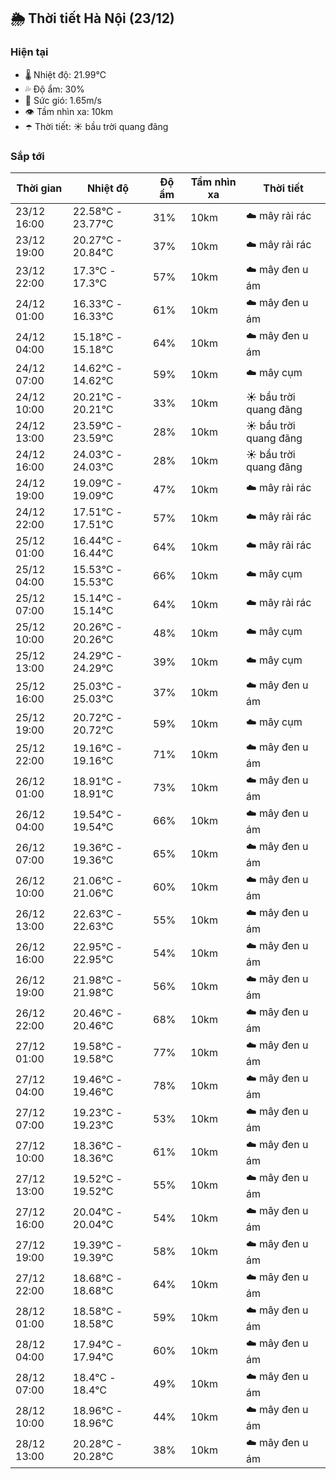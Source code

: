 ## 🌦️ Thời tiết Hà Nội (23/12)

### Hiện tại

- 🌡️ Nhiệt độ: 21.99℃
- 💦 Độ ẩm: 30%
- 💨 Sức gió: 1.65m/s
- 👁️ Tầm nhìn xa: 10km
- ☂️ Thời tiết: ☀️ bầu trời quang đãng

### Sắp tới

| Thời gian | Nhiệt độ | Độ ẩm | Tầm nhìn xa | Thời tiết |
| --- | --- | --- | --- | --- |
| 23/12 16:00 | 22.58℃ - 23.77℃ | 31% | 10km | ☁️ mây rải rác |
| 23/12 19:00 | 20.27℃ - 20.84℃ | 37% | 10km | ☁️ mây rải rác |
| 23/12 22:00 | 17.3℃ - 17.3℃ | 57% | 10km | ☁️ mây đen u ám |
| 24/12 01:00 | 16.33℃ - 16.33℃ | 61% | 10km | ☁️ mây đen u ám |
| 24/12 04:00 | 15.18℃ - 15.18℃ | 64% | 10km | ☁️ mây đen u ám |
| 24/12 07:00 | 14.62℃ - 14.62℃ | 59% | 10km | ☁️ mây cụm |
| 24/12 10:00 | 20.21℃ - 20.21℃ | 33% | 10km | ☀️ bầu trời quang đãng |
| 24/12 13:00 | 23.59℃ - 23.59℃ | 28% | 10km | ☀️ bầu trời quang đãng |
| 24/12 16:00 | 24.03℃ - 24.03℃ | 28% | 10km | ☀️ bầu trời quang đãng |
| 24/12 19:00 | 19.09℃ - 19.09℃ | 47% | 10km | ☁️ mây rải rác |
| 24/12 22:00 | 17.51℃ - 17.51℃ | 57% | 10km | ☁️ mây rải rác |
| 25/12 01:00 | 16.44℃ - 16.44℃ | 64% | 10km | ☁️ mây rải rác |
| 25/12 04:00 | 15.53℃ - 15.53℃ | 66% | 10km | ☁️ mây cụm |
| 25/12 07:00 | 15.14℃ - 15.14℃ | 64% | 10km | ☁️ mây rải rác |
| 25/12 10:00 | 20.26℃ - 20.26℃ | 48% | 10km | ☁️ mây cụm |
| 25/12 13:00 | 24.29℃ - 24.29℃ | 39% | 10km | ☁️ mây cụm |
| 25/12 16:00 | 25.03℃ - 25.03℃ | 37% | 10km | ☁️ mây đen u ám |
| 25/12 19:00 | 20.72℃ - 20.72℃ | 59% | 10km | ☁️ mây cụm |
| 25/12 22:00 | 19.16℃ - 19.16℃ | 71% | 10km | ☁️ mây đen u ám |
| 26/12 01:00 | 18.91℃ - 18.91℃ | 73% | 10km | ☁️ mây đen u ám |
| 26/12 04:00 | 19.54℃ - 19.54℃ | 66% | 10km | ☁️ mây đen u ám |
| 26/12 07:00 | 19.36℃ - 19.36℃ | 65% | 10km | ☁️ mây đen u ám |
| 26/12 10:00 | 21.06℃ - 21.06℃ | 60% | 10km | ☁️ mây đen u ám |
| 26/12 13:00 | 22.63℃ - 22.63℃ | 55% | 10km | ☁️ mây đen u ám |
| 26/12 16:00 | 22.95℃ - 22.95℃ | 54% | 10km | ☁️ mây đen u ám |
| 26/12 19:00 | 21.98℃ - 21.98℃ | 56% | 10km | ☁️ mây đen u ám |
| 26/12 22:00 | 20.46℃ - 20.46℃ | 68% | 10km | ☁️ mây đen u ám |
| 27/12 01:00 | 19.58℃ - 19.58℃ | 77% | 10km | ☁️ mây đen u ám |
| 27/12 04:00 | 19.46℃ - 19.46℃ | 78% | 10km | ☁️ mây đen u ám |
| 27/12 07:00 | 19.23℃ - 19.23℃ | 53% | 10km | ☁️ mây đen u ám |
| 27/12 10:00 | 18.36℃ - 18.36℃ | 61% | 10km | ☁️ mây đen u ám |
| 27/12 13:00 | 19.52℃ - 19.52℃ | 55% | 10km | ☁️ mây đen u ám |
| 27/12 16:00 | 20.04℃ - 20.04℃ | 54% | 10km | ☁️ mây đen u ám |
| 27/12 19:00 | 19.39℃ - 19.39℃ | 58% | 10km | ☁️ mây đen u ám |
| 27/12 22:00 | 18.68℃ - 18.68℃ | 64% | 10km | ☁️ mây đen u ám |
| 28/12 01:00 | 18.58℃ - 18.58℃ | 59% | 10km | ☁️ mây đen u ám |
| 28/12 04:00 | 17.94℃ - 17.94℃ | 60% | 10km | ☁️ mây đen u ám |
| 28/12 07:00 | 18.4℃ - 18.4℃ | 49% | 10km | ☁️ mây đen u ám |
| 28/12 10:00 | 18.96℃ - 18.96℃ | 44% | 10km | ☁️ mây đen u ám |
| 28/12 13:00 | 20.28℃ - 20.28℃ | 38% | 10km | ☁️ mây đen u ám |

